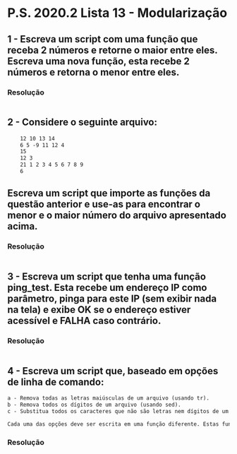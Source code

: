 # P.S. 2020.2 Lista 13 - Modularização

## 1 - Escreva um script com uma função que receba 2 números e retorne o maior entre eles. Escreva uma nova função, esta recebe 2 números e retorna o menor entre eles.

### Resolução
~~~bash
~~~

## 2 - Considere o seguinte arquivo:
~~~html
    12 10 13 14
    6 5 -9 11 12 4
    15
    12 3
    21 1 2 3 4 5 6 7 8 9
    6
~~~

## Escreva um script que importe as funções da questão anterior e use-as para encontrar o menor e o maior número do arquivo apresentado acima.

### Resolução
~~~bash
~~~


## 3 - Escreva um script que tenha uma função ping_test. Esta recebe um endereço IP como parâmetro, pinga para este IP (sem exibir nada na tela) e exibe OK se o endereço estiver acessível e FALHA caso contrário.

### Resolução
~~~bash
~~~

## 4 - Escreva um script que, baseado em opções de linha de comando:
~~~html
a - Remova todas as letras maiúsculas de um arquivo (usando tr).
b - Remova todos os dígitos de um arquivo (usando sed).
c - Substitua todos os caracteres que não são letras nem dígitos de um arquivo por <?> (usando awk).

Cada uma das opções deve ser escrita em uma função diferente. Estas funções devem estar em um módulo (i.e., um script diferente).
~~~

### Resolução
~~~bash
~~~

